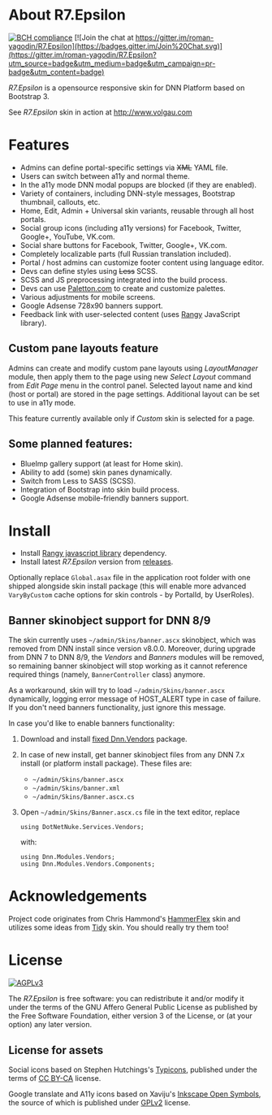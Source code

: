 # About R7.Epsilon

[![BCH compliance](https://bettercodehub.com/edge/badge/roman-yagodin/R7.Epsilon)](https://bettercodehub.com/)
[![Join the chat at https://gitter.im/roman-yagodin/R7.Epsilon](https://badges.gitter.im/Join%20Chat.svg)](https://gitter.im/roman-yagodin/R7.Epsilon?utm_source=badge&utm_medium=badge&utm_campaign=pr-badge&utm_content=badge)

*R7.Epsilon* is a opensource responsive skin for DNN Platform based on Bootstrap 3.

See *R7.Epsilon* skin in action at http://www.volgau.com

# Features

- Admins can define portal-specific settings via <del>XML</del> YAML file.
- Users can switch between a11y and normal theme.
- In the a11y mode DNN modal popups are blocked (if they are enabled).
- Variety of containers, including DNN-style messages, Bootstrap thumbnail, callouts, etc.
- Home, Edit, Admin + Universal skin variants, reusable through all host portals.
- Social group icons (including a11y versions) for Facebook, Twitter, Google+, YouTube, VK.com.
- Social share buttons for Facebook, Twitter, Google+, VK.com.
- Completely localizable parts (full Russian translation included).
- Portal / host admins can customize footer content using language editor.
- Devs can define styles using <del>Less</del> SCSS.
- SCSS and JS preprocessing integrated into the build process.
- Devs can use [Paletton.com](http://paletton.com) to create and customize palettes.
- Various adjustments for mobile screens.
- Google Adsense 728x90 banners support.
- Feedback link with user-selected content (uses [Rangy](https://github.com/timdown/rangy) JavaScript library).

## Custom pane layouts feature

Admins can create and modify custom pane layouts using *LayoutManager* module, then apply them to the page 
using new *Select Layout* command from *Edit Page* menu in the control panel. Selected layout name and kind (host or portal)
are stored in the page settings. Additional layout can be set to use in a11y mode.

This feature currently available only if *Custom* skin is selected for a page.

## Some planned features:

- BlueImp gallery support (at least for Home skin).
- Ability to add (some) skin panes dynamically.
- Switch from Less to SASS (SCSS).
- Integration of Bootstrap into skin build process.
- Google Adsense mobile-friendly banners support. 

# Install

- Install [Rangy javascript library](https://github.com/roman-yagodin/R7.Dnn.JavaScriptLibraries/releases) dependency.
- Install latest *R7.Epsilon* version from [releases](https://github.com/roman-yagodin/R7.Epsilon/releases).

Optionally replace `Global.asax` file in the application root folder with one shipped alongside skin install package
(this will enable more advanced `VaryByCustom` cache options for skin controls - by PortalId, by UserRoles).

## Banner skinobject support for DNN 8/9

The skin currently uses `~/admin/Skins/banner.ascx` skinobject, which was removed from DNN install since version v8.0.0.
Moreover, during upgrade from DNN 7 to DNN 8/9, the *Vendors* and *Banners* modules will be removed, so remaining banner skinobject 
will stop working as it cannot reference required things (namely, `BannerController` class) anymore.

As a workaround, skin will try to load `~/admin/Skins/banner.ascx` dynamically, logging error message of HOST_ALERT type
in case of failure. If you don't need banners functionality, just ignore this message.

In case you'd like to enable banners functionality:

1. Download and install [fixed Dnn.Vendors](https://github.com/roman-yagodin/DNN.Vendors/releases/tag/v8.0.0-update.1) package.

2. In case of new install, get banner skinobject files from any DNN 7.x install (or platform install package).
   These files are:
   - `~/admin/Skins/banner.ascx`
   - `~/admin/Skins/banner.xml`
   - `~/admin/Skins/Banner.ascx.cs`

3. Open `~/admin/Skins/Banner.ascx.cs` file in the text editor, replace
    ```
    using DotNetNuke.Services.Vendors;
    ```
    with:
    ```
    using Dnn.Modules.Vendors;
    using Dnn.Modules.Vendors.Components;
    ```

# Acknowledgements

Project code originates from Chris Hammond's [HammerFlex](https://github.com/ChrisHammond/HammerFlex) skin 
and utilizes some ideas from [Tidy](http://tidy.codeplex.com/) skin. You should really try them too!

# License

[![AGPLv3](https://www.gnu.org/graphics/agplv3-155x51.png)](https://www.gnu.org/licenses/agpl-3.0.html)

The *R7.Epsilon* is free software: you can redistribute it and/or modify it under the terms of 
the GNU Affero General Public License as published by the Free Software Foundation, either version 3 of the License, 
or (at your option) any later version.

## License for assets

Social icons based on Stephen Hutchings's [Typicons](https://github.com/stephenhutchings/typicons.font), 
published under the terms of [CC BY-CA](http://creativecommons.org/licenses/by-sa/3.0/) license.

Google translate and A11y icons based on Xaviju's [Inkscape Open Symbols](https://github.com/Xaviju/inkscape-open-symbols),
the source of which is published under [GPLv2](http://opensource.org/licenses/GPL-2.0) license.
